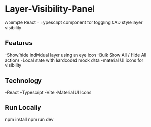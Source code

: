 # Layer-Visibility-Panel

A Simple React + Typescript component for toggling CAD style layer visibility

## Features
-Show/hide individual layer using an eye icon
-Bulk Show All / Hide All actions
-Local state with hardcoded mock data
-material UI icons for visibility

## Technology
-React +Typescript
-Vite
-Material UI Icons

## Run Locally
npm install
npm run dev
